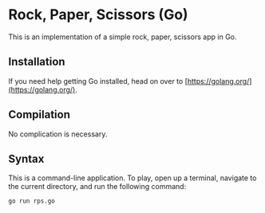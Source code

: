 # Rock, Paper, Scissors (Go)

This is an implementation of a simple rock, paper, scissors app in Go.

## Installation

If you need help getting Go installed, head on over to [https://golang.org/](https://golang.org/).

## Compilation

No complication is necessary.

## Syntax

This is a command-line application. To play, open up a terminal, navigate to
the current directory, and run the following command:

```
go run rps.go
```
